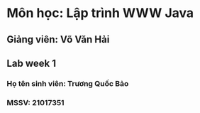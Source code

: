 # Môn học: Lập trình WWW Java
## Giảng viên: Võ Văn Hải
## Lab week 1
### Họ tên sinh viên: Trương Quốc Bảo
### MSSV: 21017351
